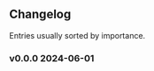 ## Changelog

Entries usually sorted by importance.

<!-- CHANGELOG_PLACEHOLDER -->

### v0.0.0 2024-06-01